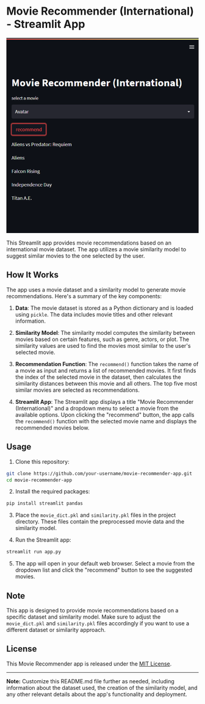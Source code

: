 # Movie Recommender (International) - Streamlit App

<img src="Screenshot_7.png" alt="Screenshot 7">

This Streamlit app provides movie recommendations based on an international movie dataset. The app utilizes a movie similarity model to suggest similar movies to the one selected by the user.

## How It Works

The app uses a movie dataset and a similarity model to generate movie recommendations. Here's a summary of the key components:

1. **Data**: The movie dataset is stored as a Python dictionary and is loaded using `pickle`. The data includes movie titles and other relevant information.

2. **Similarity Model**: The similarity model computes the similarity between movies based on certain features, such as genre, actors, or plot. The similarity values are used to find the movies most similar to the user's selected movie.

3. **Recommendation Function**: The `recommend()` function takes the name of a movie as input and returns a list of recommended movies. It first finds the index of the selected movie in the dataset, then calculates the similarity distances between this movie and all others. The top five most similar movies are selected as recommendations.

4. **Streamlit App**: The Streamlit app displays a title "Movie Recommender (International)" and a dropdown menu to select a movie from the available options. Upon clicking the "recommend" button, the app calls the `recommend()` function with the selected movie name and displays the recommended movies below.

## Usage

1. Clone this repository:

```bash
git clone https://github.com/your-username/movie-recommender-app.git
cd movie-recommender-app
```

2. Install the required packages:

```bash
pip install streamlit pandas
```

3. Place the `movie_dict.pkl` and `similarity.pkl` files in the project directory. These files contain the preprocessed movie data and the similarity model.

4. Run the Streamlit app:

```bash
streamlit run app.py
```

5. The app will open in your default web browser. Select a movie from the dropdown list and click the "recommend" button to see the suggested movies.

## Note

This app is designed to provide movie recommendations based on a specific dataset and similarity model. Make sure to adjust the `movie_dict.pkl` and `similarity.pkl` files accordingly if you want to use a different dataset or similarity approach.

## License

This Movie Recommender app is released under the [MIT License](https://opensource.org/licenses/MIT).

---

**Note:** Customize this README.md file further as needed, including information about the dataset used, the creation of the similarity model, and any other relevant details about the app's functionality and deployment.
